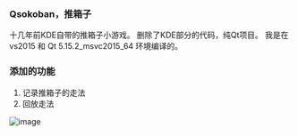 ### Qsokoban，推箱子
十几年前KDE自带的推箱子小游戏。
删除了KDE部分的代码，纯Qt项目。
我是在vs2015 和 Qt 5.15.2_msvc2015_64 环境编译的。

### 添加的功能 
  1. 记录推箱子的走法
  2. 回放走法

![image](http://47.56.100.21/qtsokoban.png)

